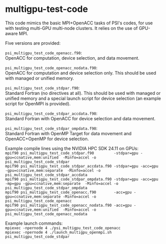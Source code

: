 # multigpu-test-code
  
This code mimics the basic MPI+OpenACC tasks of PSI's codes, for use with testing multi-GPU multi-node clusters.  It relies on the use of GPU-aware MPI.
  
Five versions are provided:  
  
`psi_multigpu_test_code_openacc.f90`:  
OpenACC for computation, device selection, and data movement.  
  
`psi_multigpu_test_code_openacc_nodata.f90`:  
OpenACC for computation and device selection only.  This should be used with managed or unified memory.  
  
`psi_multigpu_test_code_stdpar.f90`:  
Standard Fortran (no directives at all).  This should be used with managed or unified memory and a special launch script for device selection (an example script for OpenMPI is provided).  
  
`psi_multigpu_test_code_stdpar_accdata.f90`:  
Standard Fortran with OpenACC for device selection and data movement.  
  
`psi_multigpu_test_code_stdpar_ompdata.f90`:  
Standard Fortran with OpenMP Target for data movement and OpenACC+OpenMP for device selection.  
  
  
Example compile lines using the NVIDIA HPC SDK 24.11 on GPUs:  
`mpif90 psi_multigpu_test_code_stdpar.f90         -stdpar=gpu -gpu=ccnative,mem:unified  -Minfo=accel -o psi_multigpu_test_code_stdpar`  
`mpif90 psi_multigpu_test_code_stdpar_accdata.f90 -stdpar=gpu -acc=gpu -gpu=ccnative,mem:separate  -Minfo=accel -o psi_multigpu_test_code_stdpar_accdata`  
`mpif90 psi_multigpu_test_code_stdpar_ompdata.f90 -stdpar=gpu -acc=gpu -mp=gpu -gpu=ccnative,mem:separate  -Minfo=accel -o psi_multigpu_test_code_stdpar_ompdata`  
`mpif90 psi_multigpu_test_code_openacc.f90        -acc=gpu -gpu=ccnative,mem:separate -Minfo=accel -o psi_multigpu_test_code_openacc`  
`mpif90 psi_multigpu_test_code_openacc_nodata.f90 -acc=gpu -gpu=ccnative,mem:unified  -Minfo=accel -o psi_multigpu_test_code_openacc_nodata`  
  
  
Example launch commands:  
`mpiexec -npernode 4 ./psi_multigpu_test_code_openacc`  
`mpiexec -npernode 4 ./launch_multigpu_openmpi.sh psi_multigpu_test_code_stdpar`  
  



